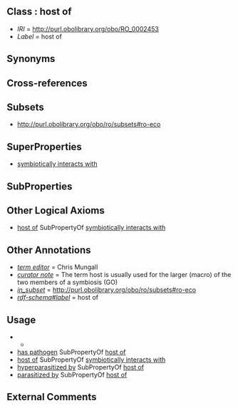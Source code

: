
## Class : host of

 * *IRI* = http://purl.obolibrary.org/obo/RO_0002453
 * *Label* = host of

## Synonyms


## Cross-references


## Subsets

 * http://purl.obolibrary.org/obo/ro/subsets#ro-eco

## SuperProperties

 * [symbiotically interacts with](../../RO/40/RO_0002440.md)

## SubProperties


## Other Logical Axioms

 * [host of](../../RO/53/RO_0002453.md) SubPropertyOf [symbiotically interacts with](../../RO/40/RO_0002440.md)

## Other Annotations

 * *[term editor](../../IAO/17/IAO_0000117.md)* = Chris Mungall
 * *[curator note](../../IAO/32/IAO_0000232.md)* = The term host is usually used for the larger (macro) of the two members of a symbiosis (GO)
 * *[in_subset](../../et/oboInOwl#inSubset.md)* = http://purl.obolibrary.org/obo/ro/subsets#ro-eco
 * *[rdf-schema#label](../../el/rdf-schema#label.md)* = host of

## Usage

 * -
 * [has pathogen](../../RO/57/RO_0002557.md) SubPropertyOf [host of](../../RO/53/RO_0002453.md)
 * [host of](../../RO/53/RO_0002453.md) SubPropertyOf [symbiotically interacts with](../../RO/40/RO_0002440.md)
 * [hyperparasitized by](../../RO/54/RO_0002554.md) SubPropertyOf [host of](../../RO/53/RO_0002453.md)
 * [parasitized by](../../RO/45/RO_0002445.md) SubPropertyOf [host of](../../RO/53/RO_0002453.md)

## External Comments

